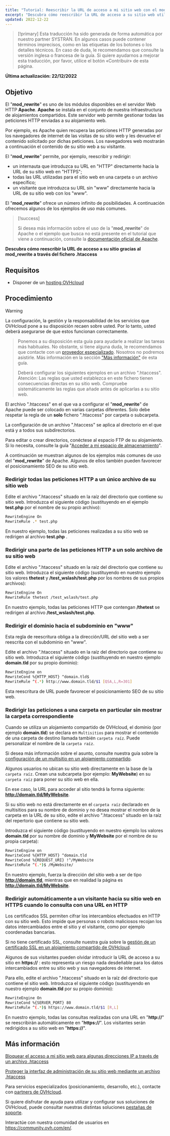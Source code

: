 ```yaml
---
title: "Tutorial: Reescribir la URL de acceso a mi sitio web con el mod_rewrite a través del archivo .htaccess"
excerpt: "Descubra cómo reescribir la URL de acceso a su sitio web utilizando el mod_rewrite a través del archivo .htaccess"
updated: 2022-12-22
---
```


> [!primary]
> Esta traducción ha sido generada de forma automática por nuestro partner SYSTRAN. En algunos casos puede contener términos imprecisos, como en las etiquetas de los botones o los detalles técnicos. En caso de duda, le recomendamos que consulte la versión inglesa o francesa de la guía. Si quiere ayudarnos a mejorar esta traducción, por favor, utilice el botón «Contribuir» de esta página.
>

**Última actualización: 22/12/2022**
  
## Objetivo

El "**mod_rewrite**" es uno de los módulos disponibles en el servidor Web HTTP **Apache**. **Apache** se instala en el conjunto de nuestra infraestructura de alojamientos compartidos. Este servidor web permite gestionar todas las peticiones HTTP enviadas a su alojamiento web.

Por ejemplo, es Apache quien recupera las peticiones HTTP generadas por los navegadores de internet de las visitas de su sitio web y les devuelve el contenido solicitado por dichas peticiones. Los navegadores web mostrarán a continuación el contenido de su sitio web a su visitante.

El "**mod_rewrite**" permite, por ejemplo, reescribir y redirigir:

- un internauta que introduzca su URL en "HTTP" directamente hacia la URL de su sitio web en "HTTPS";
- todas las URL utilizadas para el sitio web en una carpeta o un archivo específico;
- un visitante que introduzca su URL sin "www" directamente hacia la URL de su sitio web con los "www".

El "**mod_rewrite**" ofrece un número infinito de posibilidades. A continuación ofrecemos algunos de los ejemplos de uso más comunes.

> [!success]
>
> Si desea más información sobre el uso de la "**mod_rewrite**" de Apache o el ejemplo que busca no está presente en el tutorial que viene a continuación, consulte la [documentación oficial de Apache](https://httpd.apache.org/docs/2.4/en/mod/mod_rewrite.html).
>

**Descubra cómo reescribir la URL de acceso a su sitio gracias al mod_rewrite a través del fichero .htaccess**
  
## Requisitos

- Disponer de un [hosting OVHcloud](https://www.ovhcloud.com/es/web-hosting/)
  
## Procedimiento

> [!warning]
>
La configuración, la gestión y la responsabilidad de los servicios que OVHcloud pone a su disposición recaen sobre usted. Por lo tanto, usted deberá asegurarse de que estos funcionan correctamente.
> 
> Ponemos a su disposición esta guía para ayudarle a realizar las tareas más habituales. No obstante, si tiene alguna duda, le recomendamos que contacte con un [proveedor especializado](https://partner.ovhcloud.com/es/directory/). Nosotros no podremos asistirle. Más información en la sección ["Más información"](#go-further) de esta guía.
>
>
> Deberá configurar los siguientes ejemplos en un archivo ".htaccess". Atención: Las reglas que usted establezca en este fichero tienen consecuencias directas en su sitio web. Compruebe sistemáticamente las reglas que añade antes de aplicarlas a su sitio web.
>

El archivo ".htaccess" en el que va a configurar el "**mod_rewrite**" de Apache puede ser colocado en varias carpetas diferentes. Solo debe respetar la regla de un **solo** fichero ".htaccess" por carpeta o subcarpeta.

La configuración de un archivo ".htaccess" se aplica al directorio en el que está y a todos sus subdirectorios.

Para editar o crear directorios, conéctese al espacio FTP de su alojamiento. Si lo necesita, consulte la guía "[Acceder a mi espacio de almacenamiento](/pages/web_cloud/web_hosting/ftp_connection)".

A continuación se muestran algunos de los ejemplos más comunes de uso del "**mod_rewrite**" de Apache. Algunos de ellos también pueden favorecer el posicionamiento SEO de su sitio web.

### Redirigir todas las peticiones HTTP a un único archivo de su sitio web

Edite el archivo ".htaccess" situado en la raíz del directorio que contiene su sitio web. Introduzca el siguiente código (sustituyendo en el ejemplo **test.php** por el nombre de su propio archivo):

```bash
RewriteEngine On
RewriteRule .* test.php
```

En nuestro ejemplo, todas las peticiones realizadas a su sitio web se redirigen al archivo **test.php** .

### Redirigir una parte de las peticiones HTTP a un solo archivo de su sitio web

Edite el archivo ".htaccess" situado en la raíz del directorio que contiene su sitio web. Introduzca el siguiente código (sustituyendo en nuestro ejemplo los valores **thetest** y **/test_wslash/test.php** por los nombres de sus propios archivos):

```bash
RewriteEngine On
RewriteRule thetest /test_wslash/test.php
```

En nuestro ejemplo, todas las peticiones HTTP que contengan **/thetest** se redirigen al archivo **/test_wslash/test.php**.

### Redirigir el dominio hacia el subdominio en "www"

Esta regla de reescritura obliga a la dirección/URL del sitio web a ser reescrita con el subdominio en "www".

Edite el archivo ".htaccess" situado en la raíz del directorio que contiene su sitio web. Introduzca el siguiente código (sustituyendo en nuestro ejemplo **domain.tld** por su propio dominio):

```bash
RewriteEngine on
RewriteCond %{HTTP_HOST} ^domain.tld$
RewriteRule ^(.*) http://www.domain.tld/$1 [QSA,L,R=301]
```

Esta reescritura de URL puede favorecer el posicionamiento SEO de su sitio web.

### Redirigir las peticiones a una carpeta en particular sin mostrar la carpeta correspondiente

Cuando se utiliza un alojamiento compartido de OVHcloud, el dominio (por ejemplo **domain.tld**) se declara en `Multisitios` para mostrar el contenido de una carpeta de destino llamada también `carpeta raíz`. Puede personalizar el nombre de la `carpeta raíz`.

Si desea más información sobre el asunto, consulte nuestra guía sobre la [configuración de un multisitio en un alojamiento compartido](/pages/web_cloud/web_hosting/multisites_configure_multisite).

Algunos usuarios no ubican su sitio web directamente en la base de la `carpeta raíz`. Crean una subcarpeta (por ejemplo: **MyWebsite**) en su `carpeta raíz` para poner su sitio web en ella.

En ese caso, la URL para acceder al sitio tendrá la forma siguiente: **http://domain.tld/MyWebsite**.

Si su sitio web no está directamente en el `carpeta raíz` declarado en multisitios para su nombre de dominio y no desea mostrar el nombre de la carpeta en la URL de su sitio, edite el archivo ".htaccess" situado en la raíz del repertorio que contiene su sitio web. 

Introduzca el siguiente código (sustituyendo en nuestro ejemplo los valores **domain.tld** por su nombre de dominio y **MyWebsite** por el nombre de su propia carpeta):

```bash
RewriteEngine on
RewriteCond %{HTTP_HOST} ^domain.tld
RewriteCond %{REQUEST_URI} !^/MyWebsite
RewriteRule ^(.*)$ /MyWebsite/
```

En nuestro ejemplo, fuerza la dirección del sitio web a ser de tipo **http://domain.tld**, mientras que en realidad la página es **http://domain.tld/MyWebsite**.

### Redirigir automáticamente a un visitante hacia su sitio web en HTTPS cuando lo consulta con una URL en HTTP

Los certificados SSL permiten cifrar los intercambios efectuados en HTTP con su sitio web. Esto impide que personas o robots maliciosos recojan los datos intercambiados entre el sitio y el visitante, como por ejemplo coordenadas bancarias.

Si no tiene certificado SSL, consulte nuestra guía sobre la [gestión de un certificado SSL en un alojamiento compartido de OVHcloud](/pages/web_cloud/web_hosting/ssl_on_webhosting).

Algunos de sus visitantes pueden olvidar introducir la URL de acceso a su sitio en **https://** : esto representa un riesgo nada desdeñable para los datos intercambiados entre su sitio web y sus navegadores de internet.

Para ello, edite el archivo ".htaccess" situado en la raíz del directorio que contiene el sitio web. Introduzca el siguiente código (sustituyendo en nuestro ejemplo **domain.tld** por su propio dominio):

```bash
RewriteEngine On
RewriteCond %{SERVER_PORT} 80
RewriteRule ^(.*)$ https://www.domain.tld/$1 [R,L]
```

En nuestro ejemplo, todas las consultas realizadas con una URL en "**http://**" se reescribirán automáticamente en "**https://**". Los visitantes serán redirigidos a su sitio web en "**https://**".
  
## Más información <a name="go-further"></a>

[Bloquear el acceso a mi sitio web para algunas direcciones IP a través de un archivo .htaccess](/pages/web_cloud/web_hosting/htaccess_how_to_block_a_specific_ip_address_from_accessing_your_website)

[Proteger la interfaz de administración de su sitio web mediante un archivo .htaccess](/pages/web_cloud/web_hosting/htaccess_protect_directory_by_password)

Para servicios especializados (posicionamiento, desarrollo, etc.), contacte con [partners de OVHcloud](https://partner.ovhcloud.com/es/directory/).

Si quiere disfrutar de ayuda para utilizar y configurar sus soluciones de OVHcloud, puede consultar nuestras distintas soluciones [pestañas de soporte](https://www.ovhcloud.com/es/support-levels/).

Interactúe con nuestra comunidad de usuarios en <https://community.ovh.com/en/>.